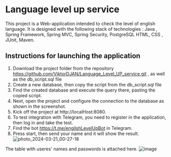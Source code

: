 #  Language level up service
This project is a Web-application intended to check the level of english language.
It is designed with the following stack of technologies : Java , Spring Framework, Spring MVC, Spring Security, PostgreSQL
HTML, CSS , JUnit, Maven.
## Instructions for launching the application
1. Download the project folder from the repository https://github.com/ViktorDJAN/Language_Level_UP_service.git , as well as the db_script.sql file
2. Create a new database, then copy the script from the db_script.sql file
3. Find the created database and execute the query there, pasting the copied script.
4. Next, open the project and configure the connection to the database as shown in the screenshot.
5. Kick off the project at http://localHost:8080.
6. To test integration with Telegram, you need to register in the application, then log in and take the test.
7. Find the bot https://t.me/engilshLevelUpBot in Telegram.
8. Press start, then send your name and it will show the result.
![photo_2024-03-21_00-27-18](https://github.com/ViktorDJAN/graduation_work/assets/118601850/4079bf88-2f62-4ea4-aaae-b3a09881b57b)

The table with useres' names and passwords is attached here.
![image](https://github.com/ViktorDJAN/graduation_work/assets/118601850/ea98b7e9-d8f0-4ea6-b14b-4500e9c51e22)





